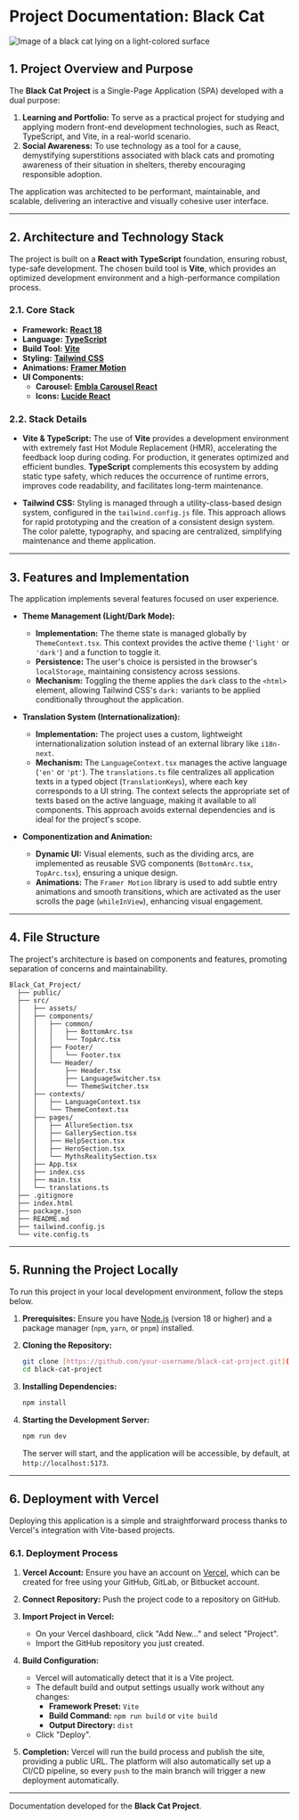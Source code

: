 # Project Documentation: Black Cat

![Image of a black cat lying on a light-colored surface](https://wallpapercave.com/wp/wp1905861.jpg)

## 1. Project Overview and Purpose

The **Black Cat Project** is a Single-Page Application (SPA) developed with a dual purpose:

1.  **Learning and Portfolio:** To serve as a practical project for studying and applying modern front-end development technologies, such as React, TypeScript, and Vite, in a real-world scenario.
2.  **Social Awareness:** To use technology as a tool for a cause, demystifying superstitions associated with black cats and promoting awareness of their situation in shelters, thereby encouraging responsible adoption.

The application was architected to be performant, maintainable, and scalable, delivering an interactive and visually cohesive user interface.

---

## 2. Architecture and Technology Stack

The project is built on a **React with TypeScript** foundation, ensuring robust, type-safe development. The chosen build tool is **Vite**, which provides an optimized development environment and a high-performance compilation process.

### 2.1. Core Stack

* **Framework:** [**React 18**](https://reactjs.org/)
* **Language:** [**TypeScript**](https://www.typescriptlang.org/)
* **Build Tool:** [**Vite**](https://vitejs.dev/)
* **Styling:** [**Tailwind CSS**](https://tailwindcss.com/)
* **Animations:** [**Framer Motion**](https://www.framer.com/motion/)
* **UI Components:**
    * **Carousel:** [**Embla Carousel React**](https://www.embla-carousel.com/)
    * **Icons:** [**Lucide React**](https://lucide.dev/)

### 2.2. Stack Details

* **Vite & TypeScript:** The use of **Vite** provides a development environment with extremely fast Hot Module Replacement (HMR), accelerating the feedback loop during coding. For production, it generates optimized and efficient bundles. **TypeScript** complements this ecosystem by adding static type safety, which reduces the occurrence of runtime errors, improves code readability, and facilitates long-term maintenance.

* **Tailwind CSS:** Styling is managed through a utility-class-based design system, configured in the `tailwind.config.js` file. This approach allows for rapid prototyping and the creation of a consistent design system. The color palette, typography, and spacing are centralized, simplifying maintenance and theme application.

---

## 3. Features and Implementation

The application implements several features focused on user experience.

* **Theme Management (Light/Dark Mode):**
    * **Implementation:** The theme state is managed globally by `ThemeContext.tsx`. This context provides the active theme (`'light'` or `'dark'`) and a function to toggle it.
    * **Persistence:** The user's choice is persisted in the browser's `localStorage`, maintaining consistency across sessions.
    * **Mechanism:** Toggling the theme applies the `dark` class to the `<html>` element, allowing Tailwind CSS's `dark:` variants to be applied conditionally throughout the application.

* **Translation System (Internationalization):**
    * **Implementation:** The project uses a custom, lightweight internationalization solution instead of an external library like `i18n-next`.
    * **Mechanism:** The `LanguageContext.tsx` manages the active language (`'en'` or `'pt'`). The `translations.ts` file centralizes all application texts in a typed object (`TranslationKeys`), where each key corresponds to a UI string. The context selects the appropriate set of texts based on the active language, making it available to all components. This approach avoids external dependencies and is ideal for the project's scope.

* **Componentization and Animation:**
    * **Dynamic UI:** Visual elements, such as the dividing arcs, are implemented as reusable SVG components (`BottomArc.tsx`, `TopArc.tsx`), ensuring a unique design.
    * **Animations:** The `Framer Motion` library is used to add subtle entry animations and smooth transitions, which are activated as the user scrolls the page (`whileInView`), enhancing visual engagement.

---

## 4. File Structure

The project's architecture is based on components and features, promoting separation of concerns and maintainability.

```
Black_Cat_Project/
  ├── public/
  ├── src/
  │   ├── assets/
  │   ├── components/
  │   │   ├── common/
  │   │   │   ├── BottomArc.tsx
  │   │   │   └── TopArc.tsx
  │   │   ├── Footer/
  │   │   │   └── Footer.tsx
  │   │   └── Header/
  │   │       ├── Header.tsx
  │   │       ├── LanguageSwitcher.tsx
  │   │       └── ThemeSwitcher.tsx
  │   ├── contexts/
  │   │   ├── LanguageContext.tsx
  │   │   └── ThemeContext.tsx
  │   ├── pages/
  │   │   ├── AllureSection.tsx
  │   │   ├── GallerySection.tsx
  │   │   ├── HelpSection.tsx
  │   │   ├── HeroSection.tsx
  │   │   └── MythsRealitySection.tsx
  │   ├── App.tsx
  │   ├── index.css
  │   ├── main.tsx
  │   └── translations.ts
  ├── .gitignore
  ├── index.html
  ├── package.json
  ├── README.md
  ├── tailwind.config.js
  └── vite.config.ts
```

---

## 5. Running the Project Locally

To run this project in your local development environment, follow the steps below.

1.  **Prerequisites:** Ensure you have [Node.js](https://nodejs.org/) (version 18 or higher) and a package manager (`npm`, `yarn`, or `pnpm`) installed.

2.  **Cloning the Repository:**
    ```bash
    git clone [https://github.com/your-username/black-cat-project.git](https://github.com/your-username/black-cat-project.git)
    cd black-cat-project
    ```

3.  **Installing Dependencies:**
    ```bash
    npm install
    ```

4.  **Starting the Development Server:**
    ```bash
    npm run dev
    ```
    The server will start, and the application will be accessible, by default, at `http://localhost:5173`.

---

## 6. Deployment with Vercel

Deploying this application is a simple and straightforward process thanks to Vercel's integration with Vite-based projects.

### 6.1. Deployment Process

1.  **Vercel Account:** Ensure you have an account on [Vercel](https://vercel.com), which can be created for free using your GitHub, GitLab, or Bitbucket account.

2.  **Connect Repository:** Push the project code to a repository on GitHub.

3.  **Import Project in Vercel:**
    * On your Vercel dashboard, click "Add New..." and select "Project".
    * Import the GitHub repository you just created.

4.  **Build Configuration:**
    * Vercel will automatically detect that it is a Vite project.
    * The default build and output settings usually work without any changes:
        * **Framework Preset:** `Vite`
        * **Build Command:** `npm run build` or `vite build`
        * **Output Directory:** `dist`
    * Click "Deploy".

5.  **Completion:** Vercel will run the build process and publish the site, providing a public URL. The platform will also automatically set up a CI/CD pipeline, so every `push` to the main branch will trigger a new deployment automatically.

---

Documentation developed for the **Black Cat Project**.
